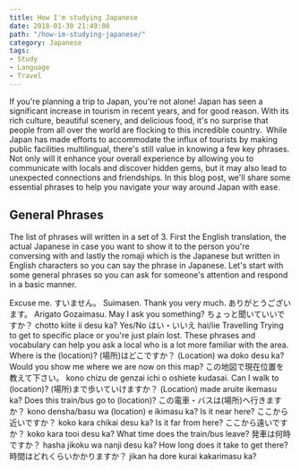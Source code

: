 ```yaml
---
title: How I'm studying Japanese
date: 2018-01-30 21:49:08
path: "/how-im-studying-japanese/"
category: Japanese
tags:
- Study
- Language
- Travel
---
```


If you're planning a trip to Japan, you're not alone! Japan has seen a significant increase in tourism in recent years, and for good reason. With its rich culture, beautiful scenery, and delicious food, it's no surprise that people from all over the world are flocking to this incredible country.
 While Japan has made efforts to accommodate the influx of tourists by making public facilities multilingual, there's still value in knowing a few key phrases. Not only will it enhance your overall experience by allowing you to communicate with locals and discover hidden gems, but it may also lead to unexpected connections and friendships. In this blog post, we'll share some essential phrases to help you navigate your way around Japan with ease.

## General Phrases
The list of phrases will written in a set of 3. First the English translation, the actual Japanese in case you want to show it to the person you're conversing with and lastly the romaji which is the Japanese but written in English characters so you can say the phrase in Japanese. Let's start with some general phrases so you can ask for someone's attention and respond in a basic manner.

Excuse me.
すいません。
Suimasen.
Thank you very much.
ありがとうございます。
Arigato Gozaimasu.
May I ask you something?
ちょっと聞いていいですか？
chotto kiite ii desu ka?
Yes/No
はい・いいえ
hai/iie
Travelling
Trying to get to specific place or you're just plain lost. These phrases and vocabulary can help you ask a local who is a lot more familiar with the area.
Where is the (location)?
(場所)はどこですか？
(Location) wa doko desu ka?
Would you show me where we are now on this map?
この地図で現在位置を教えて下さい。
kono chizu de genzai ichi o oshiete kudasai.
Can I walk to (location)?
(場所)まで歩いていけますか？
(Location) made aruite ikemasu ka?
Does this train/bus go to (location)?
この電車・バスは(場所)へ行きますか？
kono densha/basu wa (location) e ikimasu ka?
Is it near here? 
ここから近いですか？
koko kara chikai desu ka?
Is it far from here? 
ここから遠いですか？
koko kara tooi desu ka?
What time does the train/bus leave?
発車は何時ですか？
hasha jikoku wa nanji desu ka?
How long does it take to get there?
時間はどれくらいかかりますか？
jikan ha dore kurai kakarimasu ka?